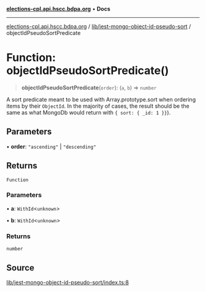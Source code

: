 [**elections-cpl.api.hscc.bdpa.org**](../../../README.md) • **Docs**

***

[elections-cpl.api.hscc.bdpa.org](../../../README.md) / [lib/jest-mongo-object-id-pseudo-sort](../README.md) / objectIdPseudoSortPredicate

# Function: objectIdPseudoSortPredicate()

> **objectIdPseudoSortPredicate**(`order`): (`a`, `b`) => `number`

A sort predicate meant to be used with Array.prototype.sort when
ordering items by their `ObjectId`. In the majority of cases, the result
should be the same as what MongoDb would return with `{ sort: { _id: 1 }}`).

## Parameters

• **order**: `"ascending"` \| `"descending"`

## Returns

`Function`

### Parameters

• **a**: `WithId`\<`unknown`\>

• **b**: `WithId`\<`unknown`\>

### Returns

`number`

## Source

[lib/jest-mongo-object-id-pseudo-sort/index.ts:8](https://github.com/nhscc/elections_cpl.api.hscc.bdpa.org/blob/46ed5b306a3fd199be2bd28706c3da03542c6da3/lib/jest-mongo-object-id-pseudo-sort/index.ts#L8)
